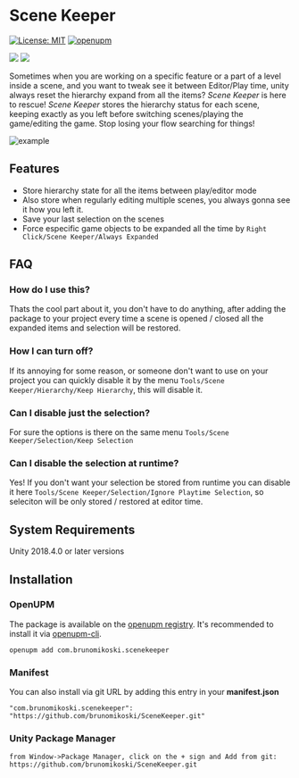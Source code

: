 # Scene Keeper

[![License: MIT](https://img.shields.io/badge/License-MIT-brightgreen.svg)](https://github.com/brunomikoski/SceneKeeper/blob/develop/LICENSE)
[![openupm](https://img.shields.io/npm/v/com.brunomikoski.scenekeeper?label=openupm&registry_uri=https://package.openupm.com)](https://openupm.com/packages/com.brunomikoski.scenekeeper/)

[![](https://img.shields.io/github/followers/brunomikoski?label=Follow&style=social)](https://github.com/brunomikoski) [![](https://img.shields.io/twitter/follow/brunomikoski?style=social)](https://twitter.com/brunomikoski)

Sometimes when you are working on a specific feature or a part of a level inside a scene, and you want to tweak see it between Editor/Play time, unity always reset the hierarchy expand from all the items? *Scene Keeper* is here to rescue!
*Scene Keeper* stores the hierarchy status for each scene, keeping exactly as you left before switching scenes/playing the game/editing the game.
Stop losing your flow searching for things! 


![example](/Documentation~/example-usage.gif)


## Features
- Store hierarchy state for all the items between play/editor mode
- Also store when regularly editing multiple scenes, you always gonna see it how you left it.
- Save your last selection on the scenes
- Force especific game objects to be expanded all the time by `Right Click/Scene Keeper/Always Expanded`

## FAQ
### How do I use this?
Thats the cool part about it, you don't have to do anything, after adding the package to your project every time a scene is opened / closed all the expanded items and selection will be restored.

### How I can turn off?
If its annoying for some reason, or someone don't want to use on your project you can quickly disable it by the menu `Tools/Scene Keeper/Hierarchy/Keep Hierarchy`, this will disable it.

### Can I disable just the selection?
For sure the options is there on the same menu `Tools/Scene Keeper/Selection/Keep Selection`

### Can I disable the selection at runtime?
Yes! If you don't want your selection be stored from runtime you can disable it here `Tools/Scene Keeper/Selection/Ignore Playtime Selection`, so seleciton will be only stored / restored at editor time.


## System Requirements
Unity 2018.4.0 or later versions


## Installation

### OpenUPM
The package is available on the [openupm registry](https://openupm.com). It's recommended to install it via [openupm-cli](https://github.com/openupm/openupm-cli).

```
openupm add com.brunomikoski.scenekeeper
```

### Manifest
You can also install via git URL by adding this entry in your **manifest.json**
```
"com.brunomikoski.scenekeeper": "https://github.com/brunomikoski/SceneKeeper.git"
```

### Unity Package Manager
```
from Window->Package Manager, click on the + sign and Add from git: https://github.com/brunomikoski/SceneKeeper.git
```
